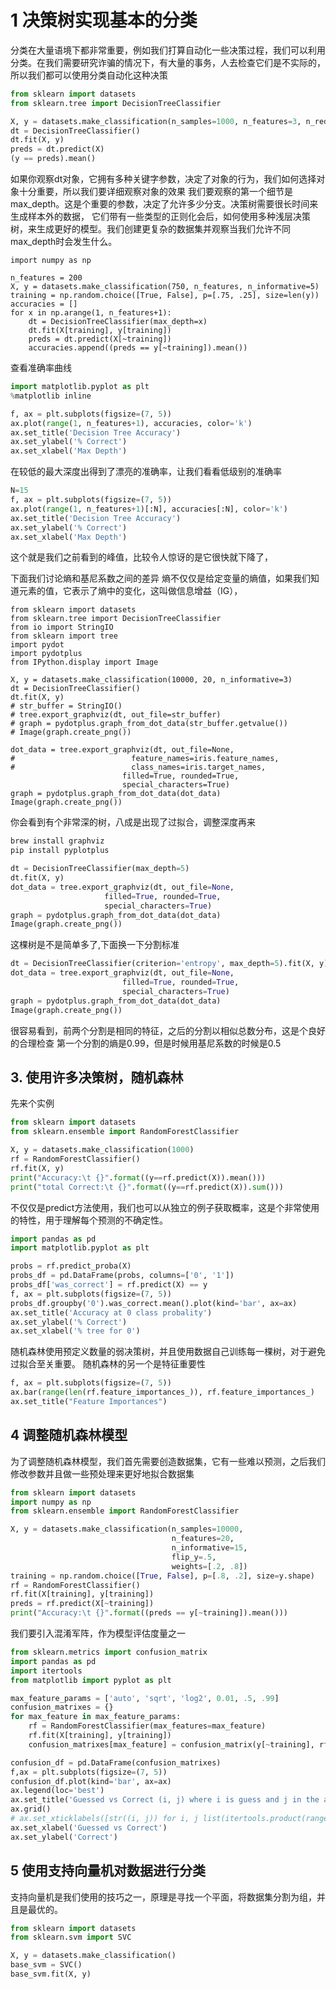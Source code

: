 # 1 决策树实现基本的分类
分类在大量语境下都非常重要，例如我们打算自动化一些决策过程，我们可以利用分类。在我们需要研究诈骗的情况下，有大量的事务，人去检查它们是不实际的，所以我们都可以使用分类自动化这种决策

```python
from sklearn import datasets
from sklearn.tree import DecisionTreeClassifier

X, y = datasets.make_classification(n_samples=1000, n_features=3, n_redundant=0)
dt = DecisionTreeClassifier()
dt.fit(X, y)
preds = dt.predict(X)
(y == preds).mean()
```
如果你观察dt对象，它拥有多种关键字参数，决定了对象的行为，我们如何选择对象十分重要，所以我们要详细观察对象的效果
我们要观察的第一个细节是max_depth。这是个重要的参数，决定了允许多少分支。决策树需要很长时间来生成样本外的数据，
它们带有一些类型的正则化会后，如何使用多种浅层决策树，来生成更好的模型。我们创建更复杂的数据集并观察当我们允许不同
max_depth时会发生什么。
```
import numpy as np

n_features = 200
X, y = datasets.make_classification(750, n_features, n_informative=5)
training = np.random.choice([True, False], p=[.75, .25], size=len(y))
accuracies = []
for x in np.arange(1, n_features+1):
    dt = DecisionTreeClassifier(max_depth=x)
    dt.fit(X[training], y[training])
    preds = dt.predict(X[~training])
    accuracies.append((preds == y[~training]).mean())
```
查看准确率曲线
```py
import matplotlib.pyplot as plt
%matplotlib inline

f, ax = plt.subplots(figsize=(7, 5))
ax.plot(range(1, n_features+1), accuracies, color='k')
ax.set_title('Decision Tree Accuracy')
ax.set_ylabel('% Correct')
ax.set_xlabel('Max Depth')
```
在较低的最大深度出得到了漂亮的准确率，让我们看看低级别的准确率
```python
N=15
f, ax = plt.subplots(figsize=(7, 5))
ax.plot(range(1, n_features+1)[:N], accuracies[:N], color='k')
ax.set_title('Decision Tree Accuracy')
ax.set_ylabel('% Correct')
ax.set_xlabel('Max Depth')
```
这个就是我们之前看到的峰值，比较令人惊讶的是它很快就下降了，

下面我们讨论熵和基尼系数之间的差异
熵不仅仅是给定变量的熵值，如果我们知道元素的值，它表示了熵中的变化，这叫做信息增益（IG），
```
from sklearn import datasets
from sklearn.tree import DecisionTreeClassifier
from io import StringIO
from sklearn import tree
import pydot
import pydotplus
from IPython.display import Image

X, y = datasets.make_classification(10000, 20, n_informative=3)
dt = DecisionTreeClassifier()
dt.fit(X, y)
# str_buffer = StringIO()
# tree.export_graphviz(dt, out_file=str_buffer)
# graph = pydotplus.graph_from_dot_data(str_buffer.getvalue())
# Image(graph.create_png()) 

dot_data = tree.export_graphviz(dt, out_file=None, 
#                          feature_names=iris.feature_names,  
#                          class_names=iris.target_names,  
                         filled=True, rounded=True,  
                         special_characters=True)  
graph = pydotplus.graph_from_dot_data(dot_data)  
Image(graph.create_png()) 

```
你会看到有个非常深的树，八成是出现了过拟合，调整深度再来

```sh
brew install graphviz
pip install pyplotplus
```

```python
dt = DecisionTreeClassifier(max_depth=5)
dt.fit(X, y)
dot_data = tree.export_graphviz(dt, out_file=None, 
                     filled=True, rounded=True,  
                     special_characters=True)  
graph = pydotplus.graph_from_dot_data(dot_data)  
Image(graph.create_png()) 
```

这棵树是不是简单多了,下面换一下分割标准
```python
dt = DecisionTreeClassifier(criterion='entropy', max_depth=5).fit(X, y)
dot_data = tree.export_graphviz(dt, out_file=None,  
                         filled=True, rounded=True,  
                         special_characters=True)  
graph = pydotplus.graph_from_dot_data(dot_data)  
Image(graph.create_png()) 
```
很容易看到，前两个分割是相同的特征，之后的分割以相似总数分布，这是个良好的合理检查
第一个分割的熵是0.99，但是时候用基尼系数的时候是0.5

## 3. 使用许多决策树，随机森林
先来个实例
```python
from sklearn import datasets
from sklearn.ensemble import RandomForestClassifier

X, y = datasets.make_classification(1000)
rf = RandomForestClassifier()
rf.fit(X, y)
print("Accuracy:\t {}".format((y==rf.predict(X)).mean()))
print("total Correct:\t {}".format((y==rf.predict(X)).sum()))
```
不仅仅是predict方法使用，我们也可以从独立的例子获取概率，这是个非常使用的特性，用于理解每个预测的不确定性。
```python
import pandas as pd
import matplotlib.pyplot as plt

probs = rf.predict_proba(X)
probs_df = pd.DataFrame(probs, columns=['0', '1'])
probs_df['was_correct'] = rf.predict(X) == y
f, ax = plt.subplots(figsize=(7, 5))
probs_df.groupby('0').was_correct.mean().plot(kind='bar', ax=ax)
ax.set_title('Accuracy at 0 class probality')
ax.set_ylabel('% Correct')
ax.set_xlabel('% tree for 0')
```

随机森林使用预定义数量的弱决策树，并且使用数据自己训练每一棵树，对于避免过拟合至关重要。
随机森林的另一个是特征重要性    
```python
f, ax = plt.subplots(figsize=(7, 5))
ax.bar(range(len(rf.feature_importances_)), rf.feature_importances_)
ax.set_title("Feature Importances")
```

## 4 调整随机森林模型
为了调整随机森林模型，我们首先需要创造数据集，它有一些难以预测，之后我们修改参数并且做一些预处理来更好地拟合数据集
```python
from sklearn import datasets
import numpy as np
from sklearn.ensemble import RandomForestClassifier

X, y = datasets.make_classification(n_samples=10000, 
                                    n_features=20, 
                                    n_informative=15,
                                    flip_y=.5, 
                                    weights=[.2, .8])
training = np.random.choice([True, False], p=[.8, .2], size=y.shape)
rf = RandomForestClassifier()
rf.fit(X[training], y[training])
preds = rf.predict(X[~training])
print("Accuracy:\t {}".format((preds == y[~training]).mean()))
```

我们要引入混淆军阵，作为模型评估度量之一
```python
from sklearn.metrics import confusion_matrix
import pandas as pd
import itertools
from matplotlib import pyplot as plt

max_feature_params = ['auto', 'sqrt', 'log2', 0.01, .5, .99]
confusion_matrixes = {}
for max_feature in max_feature_params:
    rf = RandomForestClassifier(max_features=max_feature)
    rf.fit(X[training], y[training])
    confusion_matrixes[max_feature] = confusion_matrix(y[~training], rf.predict(X[~training])).ravel()
```

```python
confusion_df = pd.DataFrame(confusion_matrixes)
f,ax = plt.subplots(figsize=(7, 5))
confusion_df.plot(kind='bar', ax=ax)
ax.legend(loc='best')
ax.set_title('Guessed vs Correct (i, j) where i is guess and j in the acture')
ax.grid()
# ax.set_xticklabels([str((i, j)) for i, j list(itertools.product(range(2), range(2)))])
ax.set_xlabel('Guessed vs Correct')
ax.set_ylabel('Correct')
```

## 5 使用支持向量机对数据进行分类
支持向量机是我们使用的技巧之一，原理是寻找一个平面，将数据集分割为组，并且是最优的。
```python
from sklearn import datasets
from sklearn.svm import SVC

X, y = datasets.make_classification()
base_svm = SVC()
base_svm.fit(X, y)
```